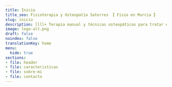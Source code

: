 ```yaml
---
title: Inicio
title_seo: Fisioterapia y Osteopatía Satorres 【 Fisio en Murcia 】
slug: inicio
description: llll➤ Terapia manual y técnicas osteopáticas para tratar el dolor de espalda, cuello y columna ✅ Implicación, honestidad y cercanía con el paciente.
image: logo-alt.png
draft: false
noindex: false
translationKey: home
menu:
  hide: true
sections:
- file: header
- file: caracteristicas
- file: sobre-mi
- file: contacto
---
```

